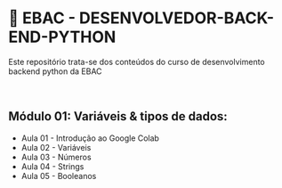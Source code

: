 # 📌 EBAC - DESENVOLVEDOR-BACK-END-PYTHON 
Este repositório trata-se dos conteúdos do curso de desenvolvimento backend python da EBAC

<br>

## Módulo 01: Variáveis & tipos de dados:
- Aula 01 - Introdução ao Google Colab
- Aula 02 - Variáveis
- Aula 03 - Números
- Aula 04 - Strings
- Aula 05 - Booleanos